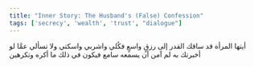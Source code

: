 ```yaml
---
title: "Inner Story: The Husband's (False) Confession"
tags: ['secrecy', 'wealth', 'trust', "dialogue"]
---
```


 أيتها المرأة قد ساقك القدر إلى رزقٍ واسعٍ فكُلي واشربي واسكتي ولا تسألي عمَّا لو أخبرتك به لم آمن أن يسمعه سامع فيكون في ذلك ما أكره وتكرهين
